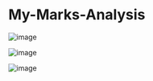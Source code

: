 # My-Marks-Analysis

![image](https://user-images.githubusercontent.com/62024355/110687901-011d2000-8207-11eb-8247-cd9da6be1bc2.png)

![image](https://user-images.githubusercontent.com/62024355/110687963-18f4a400-8207-11eb-9c27-1db2bd48ac67.png)

![image](https://user-images.githubusercontent.com/62024355/110688041-2ca00a80-8207-11eb-9c8e-2560204dbd1f.png)
